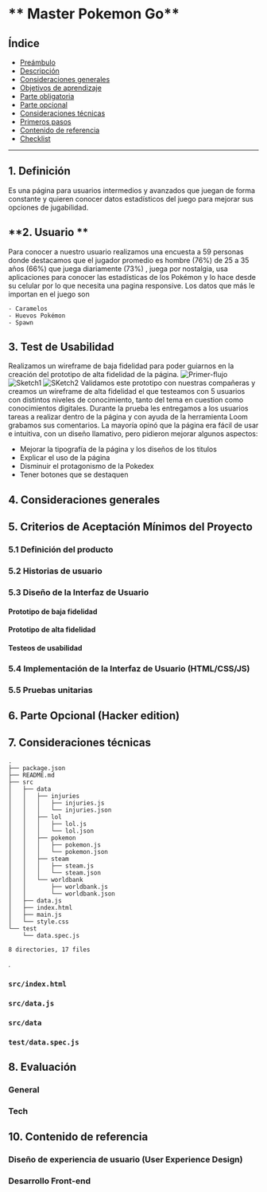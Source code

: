 # ** Master Pokemon Go**

## **Índice**

* [Preámbulo](#preámbulo)
* [Descripción](#resumen-del-proyecto)
* [Consideraciones generales](#consideraciones-generales)
* [Objetivos de aprendizaje](#objetivos-de-aprendizaje)
* [Parte obligatoria](#parte-obligatoria)
* [Parte opcional](#parte-opcional-hacker-edition)
* [Consideraciones técnicas](#consideraciones-técnicas)
* [Primeros pasos](#primeros-pasos)
* [Contenido de referencia](#contenido-de-referencia)
* [Checklist](#checklist)

***

## **1. Definición**

Es una página para usuarios intermedios y avanzados que juegan de forma constante y quieren conocer datos estadísticos del juego para mejorar sus opciones de jugabilidad.

## **2. Usuario **

Para conocer a nuestro usuario realizamos una encuesta a 59 personas donde destacamos que el jugador promedio es hombre (76%) de 25 a 35 años (66%) que juega diariamente (73%) , juega por nostalgia, usa aplicaciones para conocer las estadísticas de los Pokémon y lo hace desde su celular por lo que necesita una pagina responsive.
Los datos que más le importan en el juego son 

	- Caramelos
	- Huevos Pokémon
	- Spawn

## **3. Test de Usabilidad**

Realizamos un wireframe de baja fidelidad para poder guiarnos en la creación del prototipo de alta fidelidad de la página.
![Primer-flujo](https://github.com/PalomaZelada/SCL011-data-lovers/blob/master/images/IMG_20190901_171639739_BURST001.jpg)
![Sketch1]()
![SKetch2]()
Validamos este prototipo con nuestras compañeras y creamos un wireframe de alta fidelidad el que testeamos con 5 usuarios con distintos niveles de conocimiento, tanto del tema en cuestion como conocimientos digitales. Durante la prueba les entregamos a los usuarios tareas a realizar dentro de la página y con ayuda de la herramienta Loom grabamos sus comentarios.
La mayoría opinó que la página era fácil de usar e intuitiva, con un diseño llamativo, pero pidieron mejorar algunos aspectos:
- Mejorar la tipografía de la página y los diseños de los titulos
- Explicar el uso de la página
- Disminuir el protagonismo de la Pokedex
- Tener botones que se destaquen 

## **4. Consideraciones generales**



## **5. Criterios de Aceptación Mínimos del Proyecto**


### **5.1 Definición del producto**


### **5.2 Historias de usuario**



### **5.3 Diseño de la Interfaz de Usuario**

#### Prototipo de baja fidelidad



#### Prototipo de alta fidelidad



#### Testeos de usabilidad



### **5.4 Implementación de la Interfaz de Usuario (HTML/CSS/JS)**



### **5.5 Pruebas unitarias**


## **6. Parte Opcional (Hacker edition)**



## **7. Consideraciones técnicas**



```text
.
├── package.json
├── README.md
├── src
│   ├── data
│   │   ├── injuries
│   │   │   ├── injuries.js
│   │   │   └── injuries.json
│   │   ├── lol
│   │   │   ├── lol.js
│   │   │   └── lol.json
│   │   ├── pokemon
│   │   │   ├── pokemon.js
│   │   │   └── pokemon.json
│   │   ├── steam
│   │   │   ├── steam.js
│   │   │   └── steam.json
│   │   └── worldbank
│   │       ├── worldbank.js
│   │       └── worldbank.json
│   ├── data.js
│   ├── index.html
│   ├── main.js
│   └── style.css
└── test
    └── data.spec.js

8 directories, 17 files
```
.

### `src/index.html`



### `src/data.js`



### `src/data`



### `test/data.spec.js`
## **8. Evaluación**
### **General**
### **Tech**
## **10. Contenido de referencia**
### **Diseño de experiencia de usuario (User Experience Design)**
### **Desarrollo Front-end**